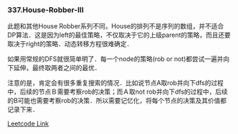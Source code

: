 ### 337.House-Robber-III

此题和其他House Robber系列不同，House的排列不是序列的数组，并不适合DP算法．这是因为left的最佳策略，不仅取决于它的上级parent的策略，而且还要取决于right的策略．动态转移方程很难确定．

如果用常规的DFS就很简单明了．每一个node的策略(rob or not)都尝试一遍并向下延伸，最终取两者之间的最优．

注意的是，肯定会有很多重复搜索的情况．比如说节点A取rob并向下dfs的过程中，后续的节点Ｂ需要考察rob的决策；而Ａ取not rob并向下dfs的过程中，后续的B可能也需要考察rob的决策．所以需要记忆化，将每个节点的决策及其价值都记录下来．


[Leetcode Link](https://leetcode.com/problems/house-robber-iii)